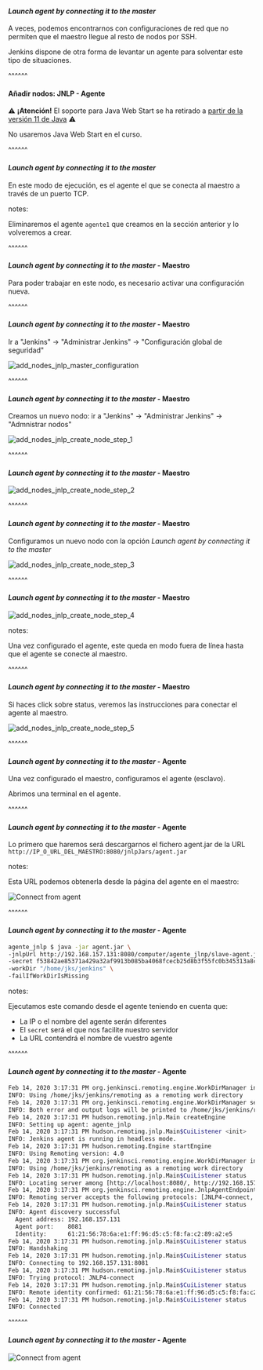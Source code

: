 #### _Launch agent by connecting it to the master_

A veces, podemos encontrarnos con configuraciones de red que no permiten
que el maestro llegue al resto de nodos por SSH.

Jenkins dispone de otra forma de levantar un agente para solventar este tipo de situaciones.

^^^^^^

#### Añadir nodos: JNLP - Agente

⚠️ **¡Atención!** El soporte para Java Web Start se ha retirado a 
[partir de la versión 11 de Java](https://en.wikipedia.org/wiki/Java_Web_Start#Deprecation) ⚠️

No usaremos Java Web Start en el curso. 

^^^^^^

#### _Launch agent by connecting it to the master_

En este modo de ejecución, es el agente el que se conecta al maestro a través de un puerto TCP.

notes:

Eliminaremos el agente `agente1` que creamos en la sección anterior y lo volveremos a crear.

^^^^^^
#### _Launch agent by connecting it to the master_ - Maestro

Para poder trabajar en este nodo, es necesario activar una configuración nueva.

^^^^^^
#### _Launch agent by connecting it to the master_ - Maestro

Ir a "Jenkins" -> "Administrar Jenkins" -> "Configuración global de seguridad"

![add_nodes_jnlp_master_configuration](/slides/images/add_nodes_jnlp_master_configuration.png)

^^^^^^
#### _Launch agent by connecting it to the master_ - Maestro

Creamos un nuevo nodo: ir a "Jenkins" -> "Administrar Jenkins" -> "Admnistrar nodos"

![add_nodes_jnlp_create_node_step_1](/slides/images/add_nodes_jnlp_create_node_step_1.png)<!-- .element: style="height: 50vh" -->

^^^^^^
#### _Launch agent by connecting it to the master_ - Maestro

![add_nodes_jnlp_create_node_step_2](/slides/images/add_nodes_jnlp_create_node_step_2.png)

^^^^^^
#### _Launch agent by connecting it to the master_ - Maestro
 
Configuramos un nuevo nodo con la opción _Launch agent by connecting it to the master_

![add_nodes_jnlp_create_node_step_3](/slides/images/add_nodes_jnlp_create_node_step_3.png)<!-- .element: style="height: 50vh" -->


^^^^^^
#### _Launch agent by connecting it to the master_ - Maestro
 

![add_nodes_jnlp_create_node_step_4](/slides/images/add_nodes_jnlp_create_node_step_4.png)

notes:

Una vez configurado el agente, este queda en modo fuera de línea hasta que el agente se conecte
al maestro.

^^^^^^
#### _Launch agent by connecting it to the master_ - Maestro

Si haces click sobre status, veremos las instrucciones para conectar el agente al maestro.

![add_nodes_jnlp_create_node_step_5](/slides/images/add_nodes_jnlp_create_node_step_5.png)

^^^^^^
#### _Launch agent by connecting it to the master_ - Agente

Una vez configurado el maestro, configuramos el agente (esclavo).

Abrimos una terminal en el agente.

^^^^^^
#### _Launch agent by connecting it to the master_ - Agente

Lo primero que haremos será descargarnos el fichero agent.jar de la URL 
`http://IP_O_URL_DEL_MAESTRO:8080/jnlpJars/agent.jar`

notes:

Esta URL podemos obtenerla desde la página del agente en el maestro:

![Connect from agent](/slides/images/add_nodes_jnlp_connect_from_agent_step_1.png)

^^^^^^
#### _Launch agent by connecting it to the master_ - Agente

```bash 
agente_jnlp $ java -jar agent.jar \ 
-jnlpUrl http://192.168.157.131:8080/computer/agente_jlnp/slave-agent.jnlp \ 
-secret f53842ae85371a429a32af9913b085ba4068fcecb25d8b3f55fc0b345313a8cb \ 
-workDir "/home/jks/jenkins" \
-failIfWorkDirIsMissing  
```

notes:

Ejecutamos este comando desde el agente teniendo en cuenta que:

* La IP o el nombre del agente serán diferentes
* El `secret` será el que nos facilite nuestro servidor
* La URL contendrá el nombre de vuestro agente

^^^^^^
#### _Launch agent by connecting it to the master_ - Agente

```bash
Feb 14, 2020 3:17:31 PM org.jenkinsci.remoting.engine.WorkDirManager initializeWorkDir
INFO: Using /home/jks/jenkins/remoting as a remoting work directory
Feb 14, 2020 3:17:31 PM org.jenkinsci.remoting.engine.WorkDirManager setupLogging
INFO: Both error and output logs will be printed to /home/jks/jenkins/remoting
Feb 14, 2020 3:17:31 PM hudson.remoting.jnlp.Main createEngine
INFO: Setting up agent: agente_jnlp
Feb 14, 2020 3:17:31 PM hudson.remoting.jnlp.Main$CuiListener <init>
INFO: Jenkins agent is running in headless mode.
Feb 14, 2020 3:17:31 PM hudson.remoting.Engine startEngine
INFO: Using Remoting version: 4.0
Feb 14, 2020 3:17:31 PM org.jenkinsci.remoting.engine.WorkDirManager initializeWorkDir
INFO: Using /home/jks/jenkins/remoting as a remoting work directory
Feb 14, 2020 3:17:31 PM hudson.remoting.jnlp.Main$CuiListener status
INFO: Locating server among [http://localhost:8080/, http://192.168.157.131:8080/]
Feb 14, 2020 3:17:31 PM org.jenkinsci.remoting.engine.JnlpAgentEndpointResolver resolve
INFO: Remoting server accepts the following protocols: [JNLP4-connect, Ping]
Feb 14, 2020 3:17:31 PM hudson.remoting.jnlp.Main$CuiListener status
INFO: Agent discovery successful
  Agent address: 192.168.157.131
  Agent port:    8081
  Identity:      61:21:56:78:6a:e1:ff:96:d5:c5:f8:fa:c2:89:a2:e5
Feb 14, 2020 3:17:31 PM hudson.remoting.jnlp.Main$CuiListener status
INFO: Handshaking
Feb 14, 2020 3:17:31 PM hudson.remoting.jnlp.Main$CuiListener status
INFO: Connecting to 192.168.157.131:8081
Feb 14, 2020 3:17:31 PM hudson.remoting.jnlp.Main$CuiListener status
INFO: Trying protocol: JNLP4-connect
Feb 14, 2020 3:17:31 PM hudson.remoting.jnlp.Main$CuiListener status
INFO: Remote identity confirmed: 61:21:56:78:6a:e1:ff:96:d5:c5:f8:fa:c2:89:a2:e5
Feb 14, 2020 3:17:31 PM hudson.remoting.jnlp.Main$CuiListener status
INFO: Connected

```

^^^^^^
#### _Launch agent by connecting it to the master_ - Agente

![Connect from agent](/slides/images/add_nodes_jnlp_connect_from_agent_step_3.png)

